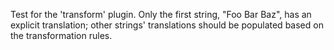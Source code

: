 Test for the 'transform' plugin. Only the first string, "Foo Bar Baz",
has an explicit translation; other strings' translations should be
populated based on the transformation rules.
